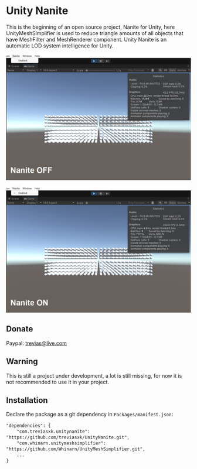 # Unity Nanite
This is the beginning of an open source project, Nanite for Unity, here UnityMeshSimplifier is used to reduce triangle amounts of all objects that have MeshFilter and MeshRenderer component. Unity Nanite is an automatic LOD system intelligence for Unity.

![Preview](/Images/nanite_off.png)

![Preview](/Images/nanite_on.png)

## Donate
 Paypal: trevias@live.com

## Warning
This is still a project under development, a lot is still missing, for now it is not recommended to use it in your project.

## Installation

Declare the package as a git dependency in `Packages/manifest.json`:

```
"dependencies": {
    "com.treviasxk.unitynanite": "https://github.com/treviasxk/UnityNanite.git",
    "com.whinarn.unitymeshsimplifier": "https://github.com/Whinarn/UnityMeshSimplifier.git",
    ...
}
```
